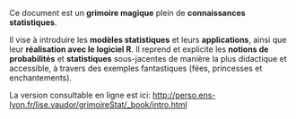 Ce document est un **grimoire magique** plein de **connaissances statistiques**.

Il vise à introduire les **modèles statistiques** et leurs **applications**, ainsi que leur **réalisation avec le logiciel R**. Il reprend et explicite les **notions de probabilités** et **statistiques** sous-jacentes de manière la plus didactique et accessible, à travers des exemples fantastiques (fées, princesses et enchantements).

La version consultable en ligne est ici: http://perso.ens-lyon.fr/lise.vaudor/grimoireStat/_book/intro.html
